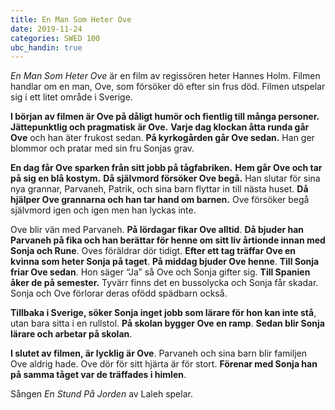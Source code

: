 ```yaml
---
title: En Man Som Heter Ove
date: 2019-11-24
categories: SWED 100
ubc_handin: true
---
```


*En Man Som Heter Ove* är en film av regissören heter Hannes Holm. Filmen handlar om en man, Ove, som försöker dö efter sin frus död. Filmen utspelar sig i ett litet område i Sverige.

**I början av filmen är Ove på dåligt humör och fientlig till många personer.** **Jättepunktlig och pragmatisk är Ove.** **Varje dag klockan åtta runda går Ove** och han äter frukost sedan. **På kyrkogården går Ove sedan.** Han ger blommor och pratar med sin fru Sonjas grav. 

**En dag får Ove sparken från sitt jobb på tågfabriken.** **Hem går Ove och tar på sig en blå kostym.** **Då självmord försöker Ove begå.** Han slutar för sina nya grannar, Parvaneh, Patrik, och sina barn flyttar in till nästa huset. **Då hjälper Ove grannarna och han tar hand om barnen.** Ove försöker begå självmord igen och igen men han lyckas inte.

Ove blir vän med Parvaneh. **På lördagar fikar Ove alltid**. **Då bjuder han Parvaneh på fika och han berättar för henne om sitt liv årtionde innan med Sonja och Rune**. Oves föräldrar dör tidigt. **Efter ett tag träffar Ove en kvinna som heter Sonja på taget**. **På middag bjuder Ove henne**. **Till Sonja friar Ove sedan**. Hon säger “Ja” så Ove och Sonja gifter sig. **Till Spanien åker de på semester.** Tyvärr finns det en bussolycka och Sonja får skadar. Sonja och Ove förlorar deras ofödd spädbarn också.

**Tillbaka i Sverige, söker Sonja inget jobb som lärare för hon kan inte stå**, utan bara sitta i en rullstol. **På skolan bygger Ove en ramp**. **Sedan blir Sonja lärare och arbetar på skolan**.

**I slutet av filmen, är lycklig är Ove**. Parvaneh och sina barn blir familjen Ove aldrig hade. Ove dör för sitt hjärta är för stort. **Förenar med Sonja han på samma tåget var de träffades i himlen**.

Sången *En Stund På Jorden* av Laleh spelar.